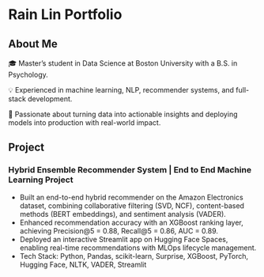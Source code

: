 # Rain Lin Portfolio

## About Me
🎓 Master’s student in Data Science at Boston University with a B.S. in Psychology.

💡 Experienced in machine learning, NLP, recommender systems, and full-stack development.

🚀 Passionate about turning data into actionable insights and deploying models into production with real-world impact.

## Project

### Hybrid Ensemble Recommender System | End to End Machine Learning Project
- Built an end-to-end hybrid recommender on the Amazon Electronics dataset, combining collaborative filtering (SVD, NCF), content-based methods (BERT embeddings), and sentiment analysis (VADER).
- Enhanced recommendation accuracy with an XGBoost ranking layer, achieving Precision@5 = 0.88, Recall@5 = 0.86, AUC = 0.89.
- Deployed an interactive Streamlit app on Hugging Face Spaces, enabling real-time recommendations with MLOps lifecycle management.
- Tech Stack: Python, Pandas, scikit-learn, Surprise, XGBoost, PyTorch, Hugging Face, NLTK, VADER, Streamlit
